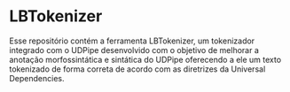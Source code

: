 # LBTokenizer
Esse repositório contém a ferramenta LBTokenizer, um tokenizador integrado com o UDPipe desenvolvido com o objetivo de melhorar a anotação morfossintática e sintática do UDPipe oferecendo a ele um texto tokenizado de forma correta de acordo com as diretrizes da Universal Dependencies. 

